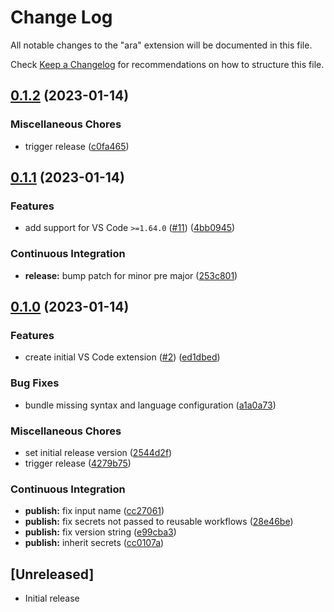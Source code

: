 # Change Log

All notable changes to the "ara" extension will be documented in this file.

Check [Keep a Changelog](http://keepachangelog.com/) for recommendations on how
to structure this file.

## [0.1.2](https://github.com/ara-lang/highlighting/compare/v0.1.1...v0.1.2) (2023-01-14)


### Miscellaneous Chores

* trigger release ([c0fa465](https://github.com/ara-lang/highlighting/commit/c0fa4658e05d94e7dbe2c6d634ef58cb51cfd1c3))

## [0.1.1](https://github.com/ara-lang/highlighting/compare/v0.1.0...v0.1.1) (2023-01-14)


### Features

* add support for VS Code `>=1.64.0` ([#11](https://github.com/ara-lang/highlighting/issues/11)) ([4bb0945](https://github.com/ara-lang/highlighting/commit/4bb09458af559c27ae332eb38075226a9303f421))


### Continuous Integration

* **release:** bump patch for minor pre major ([253c801](https://github.com/ara-lang/highlighting/commit/253c801b51dbd3e4a5bd0d20b6c15a2555ea591f))

## [0.1.0](https://github.com/ara-lang/highlighting/compare/v0.1.0...v0.1.0) (2023-01-14)


### Features

* create initial VS Code extension ([#2](https://github.com/ara-lang/highlighting/issues/2)) ([ed1dbed](https://github.com/ara-lang/highlighting/commit/ed1dbedcf03d0b67207e41fe2e11218cc925dc0d))


### Bug Fixes

* bundle missing syntax and language configuration ([a1a0a73](https://github.com/ara-lang/highlighting/commit/a1a0a731055291eed819e7769bf0dccc1a664bdb))


### Miscellaneous Chores

* set initial release version ([2544d2f](https://github.com/ara-lang/highlighting/commit/2544d2fb6aa4a6ed0fab446c47768c3148727d11))
* trigger release ([4279b75](https://github.com/ara-lang/highlighting/commit/4279b75e3ec0b7616b3a8b97f54cb35d2fbe6be8))


### Continuous Integration

* **publish:** fix input name ([cc27061](https://github.com/ara-lang/highlighting/commit/cc270616181245ba3244c5e85f03878e7f7dfb6f))
* **publish:** fix secrets not passed to reusable workflows ([28e46be](https://github.com/ara-lang/highlighting/commit/28e46be01375e840533ce99755039b680629f6ed))
* **publish:** fix version string ([e99cba3](https://github.com/ara-lang/highlighting/commit/e99cba37f41c512431ec5f79c4b77303838a5929))
* **publish:** inherit secrets ([cc0107a](https://github.com/ara-lang/highlighting/commit/cc0107a2ea0422036d8dcffa166c0ac0debdc718))

## [Unreleased]

-   Initial release
